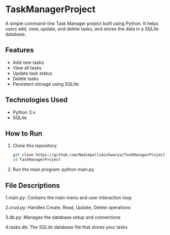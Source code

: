 # TaskManagerProject

A simple command-line Task Manager project built using Python. It helps users add, view, update, and delete tasks, and stores the data in a SQLite database.

## Features
- Add new tasks  
- View all tasks  
- Update task status  
- Delete tasks  
- Persistent storage using SQLite  

## Technologies Used
- Python 3.x  
- SQLite  

## How to Run
1. Clone this repository:
   ```bash
   git clone https://github.com/NadimpalliAishwarya/TaskManagerProject.git
   cd TaskManagerProject
2. Run the main program:
   python main.py
   
## File Descriptions
1.main.py: Contains the main menu and user interaction loop

2.crud.py: Handles Create, Read, Update, Delete operations

3.db.py: Manages the database setup and connections

4.tasks.db: The SQLite database file that stores your tasks
